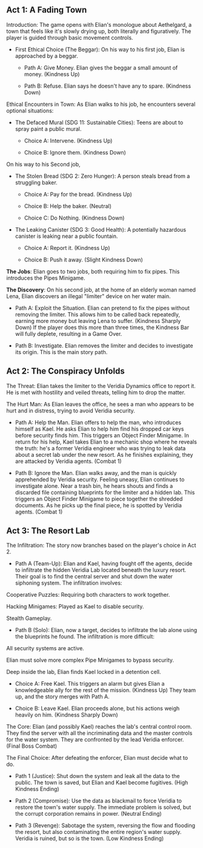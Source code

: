 ## Act 1: A Fading Town
Introduction: The game opens with Elian's monologue about Aethelgard, a town that feels like it's slowly drying up, both literally and figuratively. The player is guided through basic movement controls.

- First Ethical Choice (The Beggar): On his way to his first job, Elian is approached by a beggar.

    - Path A: Give Money. Elian gives the beggar a small amount of money. (Kindness Up)

    - Path B: Refuse. Elian says he doesn't have any to spare. (Kindness Down)

Ethical Encounters in Town: As Elian walks to his job, he encounters several optional situations:

- The Defaced Mural (SDG 11: Sustainable Cities): Teens are about to spray paint a public mural.

    - Choice A: Intervene. (Kindness Up)

    - Choice B: Ignore them. (Kindness Down)

On his way to his Second  job, 

- The Stolen Bread (SDG 2: Zero Hunger): A person steals bread from a struggling baker.

    - Choice A: Pay for the bread. (Kindness Up)

    - Choice B: Help the baker. (Neutral)

    - Choice C: Do Nothing. (Kindness Down)

- The Leaking Canister (SDG 3: Good Health): A potentially hazardous canister is leaking near a public fountain.

    - Choice A: Report it. (Kindness Up)

    - Choice B: Push it away. (Slight Kindness Down)

**The Jobs**: Elian goes to two jobs, both requiring him to fix pipes. This introduces the Pipes Minigame.

**The Discovery**: On his second job, at the home of an elderly woman named Lena, Elian discovers an illegal "limiter" device on her water main.

- Path A: Exploit the Situation. Elian can pretend to fix the pipes without removing the limiter. This allows him to be called back repeatedly, earning more money but leaving Lena to suffer. (Kindness Sharply Down) If the player does this more than three times, the Kindness Bar will fully deplete, resulting in a Game Over.

- Path B: Investigate. Elian removes the limiter and decides to investigate its origin. This is the main story path.

## Act 2: The Conspiracy Unfolds
The Threat: Elian takes the limiter to the Veridia Dynamics office to report it. He is met with hostility and veiled threats, telling him to drop the matter.

The Hurt Man: As Elian leaves the office, he sees a man who appears to be hurt and in distress, trying to avoid Veridia security.

- Path A: Help the Man. Elian offers to help the man, who introduces himself as Kael. He asks Elian to help him find his dropped car keys before security finds him. This triggers an Object Finder Minigame. In return for his help, Kael takes Elian to a mechanic shop where he reveals the truth: he's a former Veridia engineer who was trying to leak data about a secret lab under the new resort. As he finishes explaining, they are attacked by Veridia agents. (Combat 1)

- Path B: Ignore the Man. Elian walks away, and the man is quickly apprehended by Veridia security. Feeling uneasy, Elian continues to investigate alone. Near a trash bin, he hears shouts and finds a discarded file containing blueprints for the limiter and a hidden lab. This triggers an Object Finder Minigame to piece together the shredded documents. As he picks up the final piece, he is spotted by Veridia agents. (Combat 1)

## Act 3: The Resort Lab
The Infiltration: The story now branches based on the player's choice in Act 2.

- Path A (Team-Up): Elian and Kael, having fought off the agents, decide to infiltrate the hidden Veridia Lab located beneath the luxury resort. Their goal is to find the central server and shut down the water siphoning system. The infiltration involves:

Cooperative Puzzles: Requiring both characters to work together.

Hacking Minigames: Played as Kael to disable security.

Stealth Gameplay.

- Path B (Solo): Elian, now a target, decides to infiltrate the lab alone using the blueprints he found. The infiltration is more difficult:

All security systems are active.

Elian must solve more complex Pipe Minigames to bypass security.

Deep inside the lab, Elian finds Kael locked in a detention cell.

- Choice A: Free Kael. This triggers an alarm but gives Elian a knowledgeable ally for the rest of the mission. (Kindness Up) They team up, and the story merges with Path A.

- Choice B: Leave Kael. Elian proceeds alone, but his actions weigh heavily on him. (Kindness Sharply Down)

The Core: Elian (and possibly Kael) reaches the lab's central control room. They find the server with all the incriminating data and the master controls for the water system. They are confronted by the lead Veridia enforcer. (Final Boss Combat)

The Final Choice: After defeating the enforcer, Elian must decide what to do.

- Path 1 (Justice): Shut down the system and leak all the data to the public. The town is saved, but Elian and Kael become fugitives. (High Kindness Ending)

- Path 2 (Compromise): Use the data as blackmail to force Veridia to restore the town's water supply. The immediate problem is solved, but the corrupt corporation remains in power. (Neutral Ending)

- Path 3 (Revenge): Sabotage the system, reversing the flow and flooding the resort, but also contaminating the entire region's water supply. Veridia is ruined, but so is the town. (Low Kindness Ending)